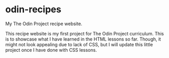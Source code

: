 # odin-recipes
My The Odin Project recipe website.

This recipe website is my first project for The Odin Project curriculum. This is to showcase what I have learned in the HTML lessons so far. Though, it might not look appealing due to lack of CSS, but I will update this little project once I have done with CSS lessons.

